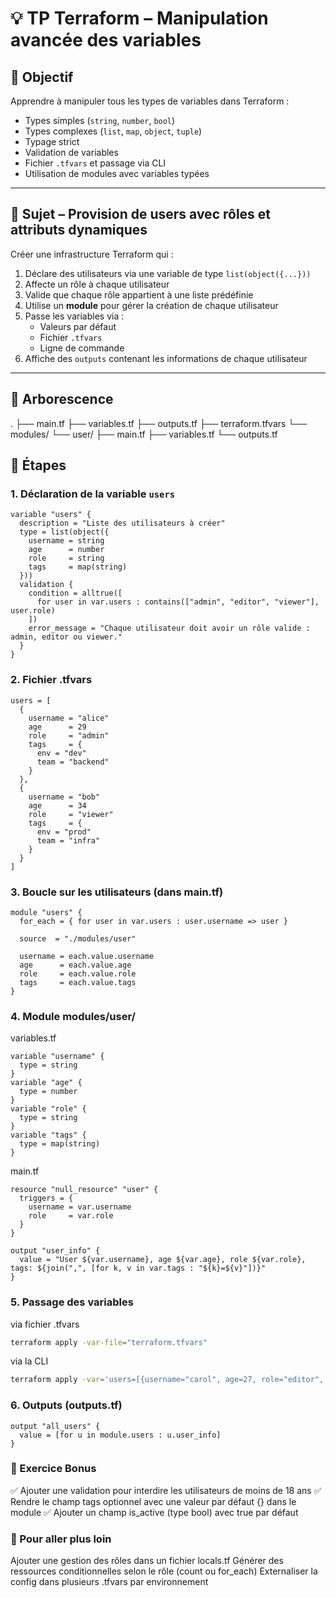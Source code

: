 # 💡 TP Terraform – Manipulation avancée des variables

## 🎯 Objectif

Apprendre à manipuler tous les types de variables dans Terraform :

- Types simples (`string`, `number`, `bool`)
- Types complexes (`list`, `map`, `object`, `tuple`)
- Typage strict
- Validation de variables
- Fichier `.tfvars` et passage via CLI
- Utilisation de modules avec variables typées

---

## 🧩 Sujet – Provision de users avec rôles et attributs dynamiques

Créer une infrastructure Terraform qui :

1. Déclare des utilisateurs via une variable de type `list(object({...}))`
2. Affecte un rôle à chaque utilisateur
3. Valide que chaque rôle appartient à une liste prédéfinie
4. Utilise un **module** pour gérer la création de chaque utilisateur
5. Passe les variables via :
   - Valeurs par défaut
   - Fichier `.tfvars`
   - Ligne de commande
6. Affiche des `outputs` contenant les informations de chaque utilisateur

---

## 📁 Arborescence

.
├── main.tf
├── variables.tf
├── outputs.tf
├── terraform.tfvars
└── modules/
    └── user/
        ├── main.tf
        ├── variables.tf
        └── outputs.tf

## 🔧 Étapes

### 1. Déclaration de la variable `users`

```hcl
variable "users" {
  description = "Liste des utilisateurs à créer"
  type = list(object({
    username = string
    age      = number
    role     = string
    tags     = map(string)
  }))
  validation {
    condition = alltrue([
      for user in var.users : contains(["admin", "editor", "viewer"], user.role)
    ])
    error_message = "Chaque utilisateur doit avoir un rôle valide : admin, editor ou viewer."
  }
}
```

### 2. Fichier .tfvars 

```hcl
users = [
  {
    username = "alice"
    age      = 29
    role     = "admin"
    tags     = {
      env = "dev"
      team = "backend"
    }
  },
  {
    username = "bob"
    age      = 34
    role     = "viewer"
    tags     = {
      env = "prod"
      team = "infra"
    }
  }
]
```

### 3. Boucle sur les utilisateurs (dans main.tf)

```hcl
module "users" {
  for_each = { for user in var.users : user.username => user }

  source  = "./modules/user"

  username = each.value.username
  age      = each.value.age
  role     = each.value.role
  tags     = each.value.tags
}
```

### 4. Module modules/user/

variables.tf 
```hcl
variable "username" {
  type = string
}
variable "age" {
  type = number
}
variable "role" {
  type = string
}
variable "tags" {
  type = map(string)
}
```

main.tf
```hcl
resource "null_resource" "user" {
  triggers = {
    username = var.username
    role     = var.role
  }
}

output "user_info" {
  value = "User ${var.username}, age ${var.age}, role ${var.role}, tags: ${join(",", [for k, v in var.tags : "${k}=${v}"])}"
}
```

### 5. Passage des variables
via fichier .tfvars
```sh
terraform apply -var-file="terraform.tfvars"
```

via la CLI 
```sh
terraform apply -var='users=[{username="carol", age=27, role="editor", tags={env="stage", team="data"}}]'
```

### 6. Outputs (outputs.tf)
```hcl
output "all_users" {
  value = [for u in module.users : u.user_info]
}
```

### 🧪 Exercice Bonus

✅ Ajouter une validation pour interdire les utilisateurs de moins de 18 ans
✅ Rendre le champ tags optionnel avec une valeur par défaut {} dans le module
✅ Ajouter un champ is_active (type bool) avec true par défaut

### 🚀 Pour aller plus loin

Ajouter une gestion des rôles dans un fichier locals.tf
Générer des ressources conditionnelles selon le rôle (count ou for_each)
Externaliser la config dans plusieurs .tfvars par environnement
